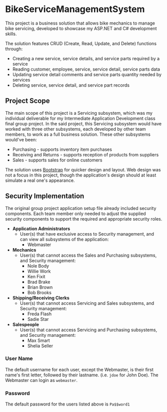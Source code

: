 # BikeServiceManagementSystem
This project is a business solution that allows bike mechanics to manage bike servicing, developed to showcase my ASP.NET and C# development skills.

The solution features CRUD (Create, Read, Update, and Delete) functions through:
- Creating a new service, service details, and service parts required by a service
- Reading customer, employee, service, service detail, service parts data
- Updating service detail comments and service parts quantity needed by services
- Deleting service, service detail, and service part records

## Project Scope
The main scope of this project is a Servicing subsystem, which was my individual deliverable for my Intermediate Application Development class final group project. In the said project, this Servicing subsystem would have worked with three other subsystems, each developed by other team members, to work as a full business solution. These other subsystems would've been:

- Purchasing - supports inventory item purchases
- Receiving and Returns - supports reception of products from suppliers
- Sales - supports sales for online customers

The solution uses [Bootstrap](https://getbootstrap.com/) for quicker design and layout. Web design was not a focus in this project, though the application's design should at least simulate a real one's appearance.

## Security Implementation
The original group project application setup file already included security components. Each team member only needed to adjust the supplied security components to support the required and appropriate security roles.

 - **Application Administrators**
   - User(s) that have exclusive access to Security management, and can view all subsystems of the application:
     - Webmaster
 - **Mechanics**
   - User(s) that cannot access the Sales and Purchasing subsystems, and Security management:
     - Nole Body
     - Willie Work
     - Ken Fixit
     - Brad Brake
     - Brian Brown
     - Bob Brooks
 - **Shipping/Receiving Clerks**
   - User(s) that cannot access Servicing and Sales subsystems, and Security management:
     - Freda Flash
     - Sadie Star
 - **Salespeople**
   - User(s) that cannot access Servicing and Purchasing subsystems, and Security management:
     - Max Smart
     - Shelia Seller
### User Name
The default username for each user, except the Webmaster, is their first name's first letter, followed by their lastname. (i.e. `jdoe` for John Doe). The Webmaster can login as `webmaster`.
### Password
The default password for the users listed above is `Pa$$word1`
